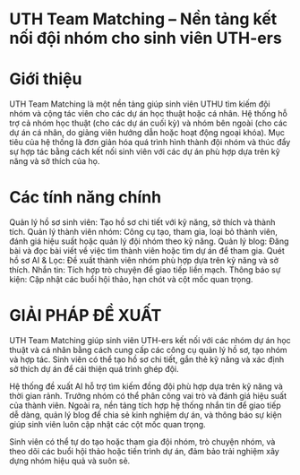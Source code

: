 # UTH Team Matching – Nền tảng kết nối đội nhóm cho sinh viên UTH-ers
# Giới thiệu
UTH Team Matching là một nền tảng giúp sinh viên UTHU tìm kiếm đội nhóm và cộng tác viên cho các dự án học thuật hoặc cá nhân. Hệ thống hỗ trợ cả nhóm học thuật (cho các dự án cuối kỳ) và nhóm bên ngoài (cho các dự án cá nhân, do giảng viên hướng dẫn hoặc hoạt động ngoại khóa). Mục tiêu của hệ thống là đơn giản hóa quá trình hình thành đội nhóm và thúc đẩy sự hợp tác bằng cách kết nối sinh viên với các dự án phù hợp dựa trên kỹ năng và sở thích của họ.

# Các tính năng chính
Quản lý hồ sơ sinh viên: Tạo hồ sơ chi tiết với kỹ năng, sở thích và thành tích.
Quản lý thành viên nhóm: Công cụ tạo, tham gia, loại bỏ thành viên, đánh giá hiệu suất hoặc quản lý đội nhóm theo kỹ năng.
Quản lý blog: Đăng bài và đọc bài viết về việc tìm thành viên hoặc tìm dự án để tham gia.
Quét hồ sơ AI & Lọc: Đề xuất thành viên nhóm phù hợp dựa trên kỹ năng và sở thích.
Nhắn tin: Tích hợp trò chuyện để giao tiếp liền mạch.
Thông báo sự kiện: Cập nhật các buổi hội thảo, hạn chót và cột mốc quan trọng.

# GIẢI PHÁP ĐỀ XUẤT
UTH Team Matching giúp sinh viên UTH-ers kết nối với các nhóm dự án học thuật và cá nhân bằng cách cung cấp các công cụ quản lý hồ sơ, tạo nhóm và hợp tác. Sinh viên có thể tạo hồ sơ chi tiết, gắn thẻ kỹ năng và xác định sở thích dự án để cải thiện quá trình ghép đội.

Hệ thống đề xuất AI hỗ trợ tìm kiếm đồng đội phù hợp dựa trên kỹ năng và thời gian rảnh. Trưởng nhóm có thể phân công vai trò và đánh giá hiệu suất của thành viên. Ngoài ra, nền tảng tích hợp hệ thống nhắn tin để giao tiếp dễ dàng, quản lý blog để chia sẻ kinh nghiệm dự án, và thông báo sự kiện giúp sinh viên luôn cập nhật các cột mốc quan trọng.

Sinh viên có thể tự do tạo hoặc tham gia đội nhóm, trò chuyện nhóm, và theo dõi các buổi hội thảo hoặc tiến trình dự án, đảm bảo trải nghiệm xây dựng nhóm hiệu quả và suôn sẻ.
